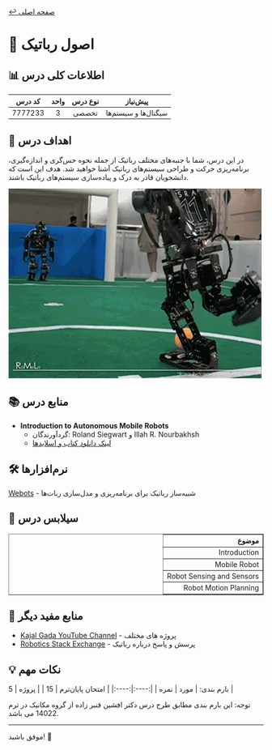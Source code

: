
[↩️ صفحه اصلی](/README.md)

# 🤖 اصول رباتیک

## 📊 اطلاعات کلی درس
| کد درس | واحد | نوع درس | پیش‌نیاز |
|:------:|:----:|:-------:|:--------:|
| 7777233 |  3   | تخصصی   | سیگنال‌ها و سیستم‌ها |

## 🎯 اهداف درس
در این درس، شما با جنبه‌های مختلف رباتیک از جمله نحوه حس‌گری و اندازه‌گیری، برنامه‌ریزی حرکت و طراحی سیستم‌های رباتیک آشنا خواهید شد. هدف این است که دانشجویان قادر به درک و پیاده‌سازی سیستم‌های رباتیک باشند.

![gif](تصاویر/giphy.webp)

## 📚 منابع درس
- **Introduction to Autonomous Mobile Robots**
  - گردآورندگان: Roland Siegwart و Illah R. Nourbakhsh
  - [لینک دانلود کتاب و اسلایدها](https://github.com/CE-SCU/scu-computer-engineering-courses/tree/main/%D9%86%DB%8C%D9%85%D8%B3%D8%A7%D9%84%208/%D8%A7%D8%B5%D9%88%D9%84%20%D8%B1%D8%A8%D8%A7%D8%AA%DB%8C%DA%A9%D8%B2/%D9%85%D9%86%D8%A7%D8%A8%D8%B9/%D9%85%D9%86%D8%A7%D8%A8%D8%B9%20%D8%AF%DA%A9%D8%AA%D8%B1%20%D8%A7%D9%81%D8%B4%D9%86%20%D9%82%D9%86%D8%A8%D8%B1%20%D8%B2%D8%A7%D8%AF%D9%87)

## 🛠️ نرم‌افزارها
[Webots](https://www.cyberbotics.com/) - شبیه‌ساز رباتیک برای برنامه‌ریزی و مدل‌سازی ربات‌ها

## 📅 سیلابس درس
<div style="text-align: right; direction: rtl;">
    <table border="1">
        <thead>
            <tr>
                <th>موضوع</th>
            </tr>
        </thead>
        <tbody>
            <tr>
                <td>Introduction</td>
            </tr>
            <tr>
                <td>Mobile Robot</td>
            </tr>
            <tr>
                <td>Robot Sensing and Sensors</td>
            </tr>
            <tr>
                <td>Robot Motion Planning</td>
            </tr>
        </tbody>
    </table>
</div>

## 🔗 منابع مفید دیگر

- [Kajal Gada YouTube Channel](https://www.youtube.com/@KajalGada) - پروژه های مختلف 
- [Robotics Stack Exchange](https://robotics.stackexchange.com/) - پرسش و پاسخ درباره رباتیک

## 💡 نکات مهم
بارم بندی:
| مورد | نمره |
|:----:|:----:|
| امتحان پایان‌ترم | 15 |
| پروژه‌ | 5 |

توجه: این بارم بندی مطابق طرح درس دکتر افشین قنبر زاده از گروه مکانیک در ترم 14022 می باشد.

---

موفق باشید! 🚀
